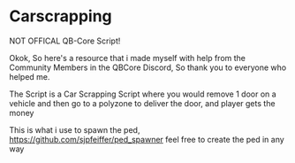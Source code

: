# Carscrapping
NOT OFFICAL QB-Core Script!

Okok, So here's a resource that i made myself with help from the Community Members in the QBCore Discord,
So thank you to everyone who helped me.

The Script is a Car Scrapping Script where you would remove 1 door on a vehicle and then go to a polyzone
to deliver the door, and player gets the money


This is what i use to spawn the ped, https://github.com/sjpfeiffer/ped_spawner feel free to create the ped in any way
